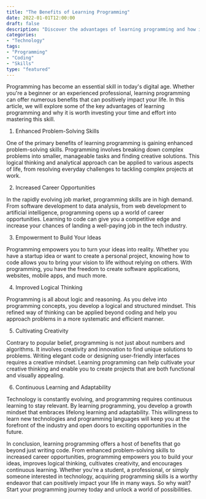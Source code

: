 ```yaml
---
title: "The Benefits of Learning Programming"
date: 2022-01-01T12:00:00
draft: false
description: "Discover the advantages of learning programming and how it can positively impact your life."
categories:
- "Technology"
tags:
- "Programming"
- "Coding"
- "Skills"
type: "featured"
---
```


Programming has become an essential skill in today's digital age. Whether you're a beginner or an experienced professional, learning programming can offer numerous benefits that can positively impact your life. In this article, we will explore some of the key advantages of learning programming and why it is worth investing your time and effort into mastering this skill.

1. Enhanced Problem-Solving Skills

One of the primary benefits of learning programming is gaining enhanced problem-solving skills. Programming involves breaking down complex problems into smaller, manageable tasks and finding creative solutions. This logical thinking and analytical approach can be applied to various aspects of life, from resolving everyday challenges to tackling complex projects at work.

2. Increased Career Opportunities

In the rapidly evolving job market, programming skills are in high demand. From software development to data analysis, from web development to artificial intelligence, programming opens up a world of career opportunities. Learning to code can give you a competitive edge and increase your chances of landing a well-paying job in the tech industry.

3. Empowerment to Build Your Ideas

Programming empowers you to turn your ideas into reality. Whether you have a startup idea or want to create a personal project, knowing how to code allows you to bring your vision to life without relying on others. With programming, you have the freedom to create software applications, websites, mobile apps, and much more.

4. Improved Logical Thinking

Programming is all about logic and reasoning. As you delve into programming concepts, you develop a logical and structured mindset. This refined way of thinking can be applied beyond coding and help you approach problems in a more systematic and efficient manner.

5. Cultivating Creativity

Contrary to popular belief, programming is not just about numbers and algorithms. It involves creativity and innovation to find unique solutions to problems. Writing elegant code or designing user-friendly interfaces requires a creative mindset. Learning programming can help cultivate your creative thinking and enable you to create projects that are both functional and visually appealing.

6. Continuous Learning and Adaptability

Technology is constantly evolving, and programming requires continuous learning to stay relevant. By learning programming, you develop a growth mindset that embraces lifelong learning and adaptability. This willingness to learn new technologies and programming languages will keep you at the forefront of the industry and open doors to exciting opportunities in the future.

In conclusion, learning programming offers a host of benefits that go beyond just writing code. From enhanced problem-solving skills to increased career opportunities, programming empowers you to build your ideas, improves logical thinking, cultivates creativity, and encourages continuous learning. Whether you're a student, a professional, or simply someone interested in technology, acquiring programming skills is a worthy endeavor that can positively impact your life in many ways. So why wait? Start your programming journey today and unlock a world of possibilities.

